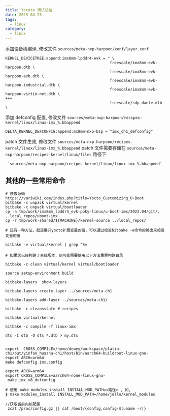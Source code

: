 ```yaml
---
title: Yocoto 调试总结
date: 2025-04-25
tags:
  - linux
category:
  - linux
---
```

添加设备树编译, 修改文件 `sources/meta-nxp-harpoon/conf/layer.conf` 
```
KERNEL_DEVICETREE:append:imx8mm-lpddr4-evk = " \
                                              freescale/imx8mm-evk-harpoon.dtb \
                                              freescale/imx8mm-evk-harpoon-avb.dtb \
                                              freescale/imx8mm-evk-harpoon-industrial.dtb \
                                              freescale/imx8mm-evk-harpoon-virtio-net.dtb \
+++
                                              freescale/sdp-dante.dtb \
```

添加 defconfig 配置, 修改文件 `sources/meta-nxp-harpoon/recipes-kernel/linux/linux-imx_%.bbappend`
```
DELTA_KERNEL_DEFCONFIG:append:mx8mm-nxp-bsp = "imx_ch1_defconfig"
```

patch 文件生效, 修改文件  `sources/meta-nxp-harpoon/recipes-kernel/linux/linux-imx_%.bbappend`
patch 文件需要存储在 `sources/meta-nxp-harpoon/recipes-kernel/linux/files` 路径下
```
 `sources/meta-nxp-harpoon/recipes-kernel/linux/linux-imx_%.bbappend`
```

## 其他的一些常用命令
```Shell
# 获取源码
https://variwiki.com/index.php?title=Yocto_Customizing_U-Boot
bitbake -c unpack virtual/kernel
bitbake -c unpack virtual/bootloader
cp -a tmp/work/imx8mm_lpddr4_evk-poky-linux/u-boot-imx/2023.04/git/. ..local_repos/uboot-imx
cp -r tmp/work-shared/${MACHINE}/kernel-source ../local_repos/

# 还有一种方法，就是展开yocto扩展变量的值，可以通过检查bitbake -e命令的输出来检查变量的值 　
 
bitbake -e virtual/kernel | grep ^S=
　
# 如果您已经构建了主线版本，则可能需要使用以下方法重置构建目录
 
bitbake -c clean virtual/kernel virtual/bootloader
 
source setup-environment build
  
bitbake-layers  show-layers

bitbake-layers create-layer ../sources/meta-ch1

bitbake-layers add-layer ../sources/meta-ch1/

bitbake -c cleansstate # recipes

bitbake virtual/kernel

bitbake -c compile -f linux-imx

dtc -I dtb -O dts *.dtb > my.dts


export  CROSS_COMPILE=/home/dewey/workspace/platin-ch1/out/yinfan_huazhu-ch1/host/bin/aarch64-buildroot-linux-gnu-
export ARCH=arm64
make defconfig imx.config

export ARCH=arm64
export CROSS_COMPILE=aarch64-none-linux-gnu-
 make imx_v8_defconfig
 
# 使用 make modules_install INSTALL_MOD_PATH=<路径> , 如,
$ make modules_install INSTALL_MOD_PATH=/home/jello/kernel_modules

//获取当前内核配置
 zcat /proc/config.gz || cat /boot/{config,config-$(uname -r)}
```